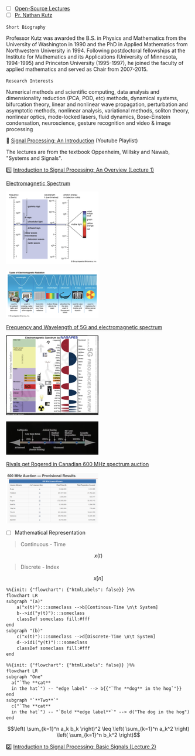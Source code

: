 
- [ ] [Open-Source Lectures](http://faculty.washington.edu/kutz/page5/page23)
- [ ] [Pr. Nathan Kutz](http://faculty.washington.edu/kutz/page4)

`Short Biography`

Professor Kutz was awarded the B.S. in Physics and Mathematics from the University of Washington in 1990 and the PhD in Applied Mathematics from Northwestern University in 1994. Following postdoctoral fellowships at the Institute for Mathematics and its Applications (University of Minnesota, 1994-1995) and Princeton University (1995-1997), he joined the faculty of applied mathematics and served as Chair from 2007-2015.

`Research Interests`

Numerical methods and scientific computing, data analysis and dimensionality reduction (PCA, POD, etc) methods, dynamical systems, bifurcation theory, linear and nonlinear wave propagation, perturbation and asymptotic methods, nonlinear analysis, variational methods, soliton theory, nonlinear optics, mode-locked lasers, fluid dynamics, Bose-Einstein condensation, neuroscience, gesture recognition and video & image processing



:round_pushpin: [Signal Processing: An Introduction](https://www.youtube.com/playlist?list=PL6Vi_EcJpt8E96_JTKoOKY3HYWVGjf6b4) (Youtube Playlist)

The lectures are from the textbook Oppenheim, Willsky and Nawab, "Systems and Signals".


:one: [Introduction to Signal Processing: An Overview (Lecture 1)](https://www.youtube.com/watch?v=kjw6W0SZe04&t=0s) 


[Electromagnetic Spectrum](https://www.britannica.com/science/electromagnetic-spectrum)

<img src=images/electromagnetic-spectrum-britannica.png width='50%' height='50%' > </img>

<img src=images/electromagnetic-spectrum2-britannica.png width='50%' height='50%' > </img>

[Frequency and Wavelength of 5G and electromagnetic spectrum](https://nasafes.com/facts-about-5g-and-the-electromagnetic-spectrum)

<img src=images/5g-electromagnetic-spectrum-nasafes.png width='50%' height='50%' > </img>

<img src=images/sound-spectrum.png width='50%' height='50%' > </img>

[Rivals get Rogered in Canadian 600 MHz spectrum auction](https://telecoms.com/496888/rivals-get-rogered-in-canadian-600-mhz-spectrum-auction)

<img src=images/canada-5G-600MHZ.png width='50%' height='50%' > </img>

- [ ] Mathematical Representation
> Continuous - Time
```math
x(t)
```
> Discrete - Index
```math
x[n]
```


```mermaid
%%{init: {"flowchart": {"htmlLabels": false}} }%%
flowchart LR
subgraph "(a)"
    a("x(t)"):::someclass -->b[Continous-Time \n\t System]
    b-->id("y(t)"):::someclass
    classDef someclass fill:#fff
end
subgraph "(b)"
    c("x(t)"):::someclass -->d[Discrete-Time \n\t System]
    d-->id1("y(t)"):::someclass
    classDef someclass fill:#fff
end
```

```mermaid
%%{init: {"flowchart": {"htmlLabels": false}} }%%
flowchart LR
subgraph "One"
  a("`The **cat**
  in the hat`") -- "edge label" --> b{{"`The **dog** in the hog`"}}
end
subgraph "`**Two**`"
  c("`The **cat**
  in the hat`") -- "`Bold **edge label**`" --> d("The dog in the hog")
end
```

```math
\left( \sum_{k=1}^n a_k b_k \right)^2 \leq \left( \sum_{k=1}^n a_k^2 \right) \left( \sum_{k=1}^n b_k^2 \right)
```

:two: [Introduction to Signal Processing: Basic Signals (Lecture 2)](https://youtu.be/ILek2_KoUmw&t=0)

